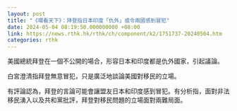 ```yaml
---
layout: post
title: "《環看天下》：拜登指日本印度「仇外」或令兩國感到冒犯"
date: 2024-05-04 08:19:50.000000000 +08:00
link: https://news.rthk.hk/rthk/ch/component/k2/1751737-20240504.htm
categories: rthk
---
```


美國總統拜登在一個不公開的場合，形容日本和印度都是仇外國家，引起議論。

白宮澄清指拜登無意冒犯，只是廣泛地談論美國對移民的立場。

有評論認為，拜登的言論可能會讓盟友日本和印度感到冒犯。有分析指，面對非法移民湧入以及共和黨批評，拜登對移民問題的立場面對兩難局面。
